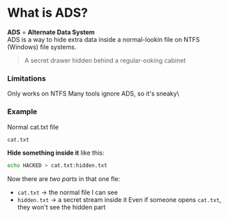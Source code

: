 # What is ADS?

**ADS** = **Alternate Data System**\
ADS is a way to hide extra data inside a normal-lookin file on NTFS (Windows) file systems.
> A secret drawer hidden behind a regular-ooking cabinet

### Limitations
Only works on NTFS
Many tools ignore ADS, so it's sneaky\

### Example
Normal cat.txt file
```bash
cat.txt
```
**Hide something inside it** like this:
```bash
echo HACKED > cat.txt:hidden.txt
```
Now there are *two parts* in that one fle:
- `cat.txt` -> the normal file I can see
- `hidden.txt` -> a secret stream inside it
Even if someone opens `cat.txt`, they won't see the hidden part